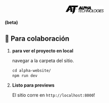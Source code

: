 <p align="center">
  <a href="https://www.alphaside-beta.netlify.app">
    <img alt="Alphaside" src="https://raw.githubusercontent.com/Mr3agle/alpha-website/5696151c8f268f8330f169bac1d101024143acb6/src/images/logo/AT-Logo-Complete-Black.svg" width="120" />
  </a>
</p>
<b>(beta)</b>


## 🚀 Para colaboración

1.  **para ver el proyecto en local**

    navegar a la carpeta del sitio.

    ```shell
    cd alpha-website/
    npm run dev
    ```

2.  **Listo para previews**

    El sitio corre en `http://localhost:8000`!